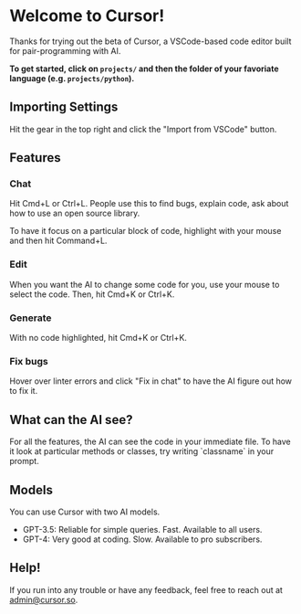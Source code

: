 # Welcome to Cursor!

Thanks for trying out the beta of Cursor, a VSCode-based code editor built for pair-programming with AI.

**To get started, click on `projects/` and then the folder of your favoriate language (e.g. `projects/python`).**

## Importing Settings

Hit the gear in the top right and click the "Import from VSCode" button.

## Features

### Chat

Hit Cmd+L or Ctrl+L. People use this to find bugs, explain code, ask about how to use an open source library.

To have it focus on a particular block of code, highlight with your mouse and then hit Command+L.

### Edit

When you want the AI to change some code for you, use your mouse to select the code. Then, hit Cmd+K or Ctrl+K.

### Generate

With no code highlighted, hit Cmd+K or Ctrl+K.

### Fix bugs

Hover over linter errors and click "Fix in chat" to have the AI figure out how to fix it. 

## What can the AI see?

For all the features, the AI can see the code in your immediate file. To have it look at particular methods or classes, try writing \`classname\` in your prompt.

## Models

You can use Cursor with two AI models. 
* GPT-3.5: Reliable for simple queries. Fast. Available to all users. 
* GPT-4: Very good at coding. Slow. Available to pro subscribers.

## Help!

If you run into any trouble or have any feedback, feel free to reach out at admin@cursor.so.

